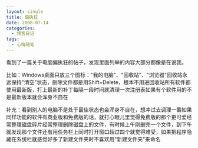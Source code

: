 ```yaml
---
layout: single
title: 偏执狂
date: 2008-07-14
categories:
  - 博客日记
tags:
  - 心情随笔
---
```


看到了一篇关于电脑偏执狂的帖子，发现里面列举的内容大部分都像是在说我。

比如：Windows桌面只放三个图标：\"我的电脑\"、\"回收站\"、\"浏览器\"回收站永远保持\"清空\"状态，删除文件都是用Shift+Delete，根本不用进回收站所有软件都使用最新版，打上最新的补丁每隔一段时间就清理一次注册表如果有个软件用的不是最新版本就会浑身不自在

补充：看到别人的电脑不是处于最佳状态也会浑身不自在，想冲过去调理一番如果同样功能的软件有商业版和免费版的话，就打心眼儿里觉得免费版的那个更可爱经常整理磁盘碎片经常整理删除磁盘上的文件，有时候上午刚删完一个文件，到下午就发现那个文件还有用任务栏上同时打开窗口超过四个就觉得难受，如果把程序隐藏在系统栏就感觉好多了新建文件夹时不喜欢用\"新建文件夹\"来命名
